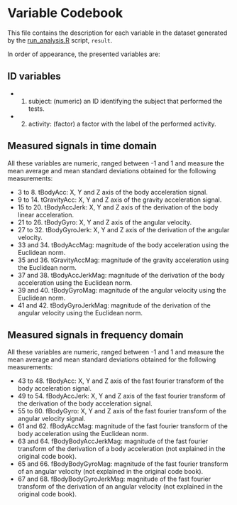 # Variable Codebook

This file contains the description for each variable in the dataset generated by the [run_analysis.R](https://github.com/josemanuelnavarro/datasciencecoursera/tree/master/course%203%20project/run.analysis.R) script, `result`.

In order of appearance, the presented variables are:

## ID variables

* 1. subject: (numeric) an ID identifying the subject that performed the tests.
* 2. activity: (factor) a factor with the label of the performed activity.

## Measured signals in time domain

All these variables are numeric, ranged between -1 and 1 and measure the mean average and mean standard deviations obtained for the following measurements:

* 3 to 8. tBodyAcc: X, Y and Z axis of the body acceleration signal.
* 9 to 14. tGravityAcc: X, Y and Z axis of the gravity acceleration signal.
* 15 to 20. tBodyAccJerk: X, Y and Z axis of the derivation of the body linear acceleration.
* 21 to 26. tBodyGyro: X, Y and Z axis of the angular velocity.
* 27 to 32. tBodyGyroJerk: X, Y and Z axis of the derivation of the angular velocity.
* 33 and 34. tBodyAccMag: magnitude of the body acceleration using the Euclidean norm.
* 35 and 36. tGravityAccMag: magnitude of the gravity acceleration using the Euclidean norm.
* 37 and 38. tBodyAccJerkMag: magnitude of the derivation of the body acceleration using the Euclidean norm.
* 39 and 40. tBodyGyroMag: magnitude of the angular velocity using the Euclidean norm.
* 41 and 42. tBodyGyroJerkMag: magnitude of the derivation of the angular velocity using the Euclidean norm.

## Measured signals in frequency domain

All these variables are numeric, ranged between -1 and 1 and measure the mean average and mean standard deviations obtained for the following measurements:

* 43 to 48. fBodyAcc: X, Y and Z axis of the fast fourier transform of the body acceleration signal.
* 49 to 54. fBodyAccJerk: X, Y and Z axis of the fast fourier transform of the derivation of the body acceleration signal.
* 55 to 60. fBodyGyro: X, Y and Z axis of the fast fourier transform of the angular velocity signal.
* 61 and 62. fBodyAccMag:  magnitude of the fast fourier transform of the body acceleration using the Euclidean norm.
* 63 and 64. fBodyBodyAccJerkMag: magnitude of the fast fourier transform of the derivation of a body acceleration (not explained in the original code book).
* 65 and 66. fBodyBodyGyroMag: magnitude of the fast fourier transform of an angular velocity (not explained in the original code book).
* 67 and 68. fBodyBodyGyroJerkMag: magnitude of the fast fourier transform of the derivation of an angular velocity (not explained in the original code book).
